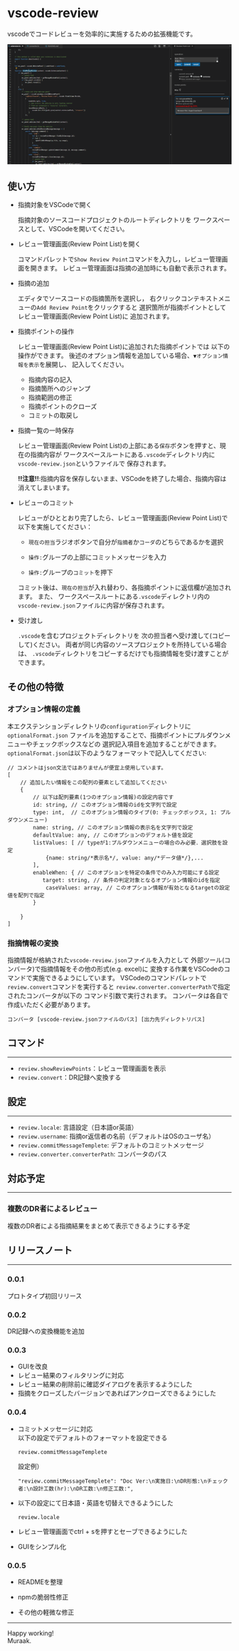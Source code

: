 # vscode-review

vscodeでコードレビューを効率的に実施するための拡張機能です。

![overview](resources/overview_new.gif)

## 使い方

- 指摘対象をVSCodeで開く

    指摘対象のソースコードプロジェクトのルートディレクトリを
    ワークスペースとして、VSCodeを開いてください。

- レビュー管理画面(Review Point List)を開く

    コマンドパレットで`Show Review Point`コマンドを入力し，レビュー管理画面を開きます。
    レビュー管理画面は指摘の追加時にも自動で表示されます。

- 指摘の追加
    
    エディタでソースコードの指摘箇所を選択し，
    右クリックコンテキストメニューの`Add Review Point`をクリックすると
    選択箇所が指摘ポイントとしてレビュー管理画面(Review Point List)に
    追加されます。

- 指摘ポイントの操作

    レビュー管理画面(Review Point List)に追加された指摘ポイントでは
    以下の操作ができます。
    後述のオプション情報を追加している場合、`▼オプション情報を表示`を展開し、
    記入してください。

    - 指摘内容の記入
    - 指摘箇所へのジャンプ
    - 指摘範囲の修正
    - 指摘ポイントのクローズ
    - コミットの取戻し

- 指摘一覧の一時保存

    レビュー管理画面(Review Point List)の上部にある`保存`ボタンを押すと、現在の指摘内容が
    ワークスペースルートにある`.vscode`ディレクトリ内に`vscode-review.json`というファイルで
    保存されます。
    
    **!!注意!!**:指摘内容を保存しないまま、VSCodeを終了した場合、指摘内容は消えてしまいます。

- レビューのコミット

    レビューがひととおり完了したら、レビュー管理画面(Review Point List)で
    以下を実施してください：

    - `現在の担当`ラジオボタンで自分が`指摘者`か`コーダ`のどちらであるかを選択

    - `操作:`グループの上部にコミットメッセージを入力

    - `操作:`グループの`コミット`を押下

    コミット後は、`現在の担当`が入れ替わり、各指摘ポイントに返信欄が追加されます。
    また、 ワークスペースルートにある`.vscode`ディレクトリ内の
    `vscode-review.json`ファイルに内容が保存されます。

- 受け渡し

     `.vscode`を含むプロジェクトディレクトリを
     次の担当者へ受け渡して(コピーして)ください。
     両者が同じ内容のソースプロジェクトを所持している場合は、
     `.vscode`ディレクトリをコピーするだけでも指摘情報を受け渡すことができます。

## その他の特徴

### オプション情報の定義

本エクステンションディレクトリの`configuration`ディレクトリに`optionalFormat.json`
ファイルを追加することで、指摘ポイントにプルダウンメニューやチェックボックスなどの
選択記入項目を追加することができます。
`optionalFormat.json`は以下のようなフォーマットで記入してください:

```[json]
// コメントはjson文法ではありませんが便宜上使用しています。
[
    // 追加したい情報をこの配列の要素として追加してください
    { 
        // 以下は配列要素(1つのオプション情報)の設定内容です
        id: string, // このオプション情報のidを文字列で設定
        type: int,  // このオプション情報のタイプ(0: チェックボックス, 1: プルダウンメニュー) 
        name: string, // このオプション情報の表示名を文字列で設定
        defaultValue: any, // このオプションのデフォルト値を設定
        listValues: [ // typeが1:プルダウンメニューの場合のみ必要．選択肢を設定
            {name: string/*表示名*/, value: any/*データ値*/},...
        ], 
        enableWhen: { // このオプションを特定の条件でのみ入力可能にする設定
           target: string, // 条件の判定対象となるオプション情報のidを指定
            caseValues: array, // このオプション情報が有効となるtargetの設定値を配列で指定
        }

    }
]
```


### 指摘情報の変換

指摘情報が格納された`vscode-review.json`ファイルを入力として
外部ツール(コンバータ)で指摘情報をその他の形式(e.g. excel)に
変換する作業をVSCodeのコマンドで実施できるようにしています。
VSCodeのコマンドパレットで`review.convert`コマンドを実行すると
`review.converter.converterPath`で指定されたコンバータが以下の
コマンド引数で実行されます。
コンバータは各自で作成いただく必要があります。

```
コンバータ [vscode-review.jsonファイルのパス] [出力先ディレクトリパス]
```

## コマンド
---

- `review.showReviewPoints`：レビュー管理画面を表示
- `review.convert`：DR記録へ変換する

## 設定
---
- `review.locale`: 言語設定（日本語or英語）
- `review.username`: 指摘or返信者の名前（デフォルトはOSのユーザ名）
- `review.commitMessageTemplete`: デフォルトのコミットメッセージ
- `review.converter.converterPath`: コンバータのパス

## 対応予定
---

### 複数のDR者によるレビュー
複数のDR者による指摘結果をまとめて表示できるようにする予定


## リリースノート
---

### 0.0.1

プロトタイプ初回リリース

### 0.0.2

DR記録への変換機能を追加

### 0.0.3

- GUIを改良
- レビュー結果のフィルタリングに対応
- レビュー結果の削除前に確認ダイアログを表示するようにした
- 指摘をクローズしたバージョンであればアンクローズできるようにした

### 0.0.4

- コミットメッセージに対応<br/>
    以下の設定でデフォルトのフォーマットを設定できる
    ```
    review.commitMessageTemplete
    ```
    設定例）
    ```
    "review.commitMessageTemplete": "Doc Ver:\n実施日:\nDR形態:\nチェック者:\n設計工数(hr):\nDR工数:\n修正工数:",
    ```
- 以下の設定にて日本語・英語を切替えできるようにした
    
    ```
    review.locale
    ```   
- レビュー管理画面でctrl + sを押すとセーブできるようにした
- GUIをシンプル化

### 0.0.5

- READMEを整理

- npmの脆弱性修正

- その他の軽微な修正

---

Happy working!<br>
Muraak.

